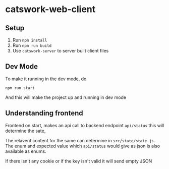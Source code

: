 # catswork-web-client

## Setup
1. Run `npm install`
2. Run `npm run build`
3. Use `catswork-server` to server built client files

## Dev Mode
To make it running in the dev mode, do 

```
npm run start
```
And this will make the project up and running in dev mode 


## Understanding frontend 
Frontend on start, makes an api call to backend endpoint `api/status` this will determine the sate, 

The relavent content for the same can determine in `src/state/state.js`. The enum and expected value which `api/status` would give as json is also available as enums.  

If there isn't any cookie or if the key isn't valid it will send empty JSON
